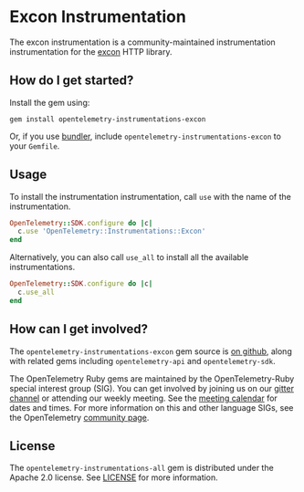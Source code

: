 # Excon Instrumentation

The excon instrumentation is a community-maintained instrumentation instrumentation for the [excon][excon-home] HTTP library.

## How do I get started?

Install the gem using:

```
gem install opentelemetry-instrumentations-excon
```

Or, if you use [bundler][bundler-home], include `opentelemetry-instrumentations-excon` to your `Gemfile`.

## Usage

To install the instrumentation instrumentation, call `use` with the name of the instrumentation.


```ruby
OpenTelemetry::SDK.configure do |c|
  c.use 'OpenTelemetry::Instrumentations::Excon'
end
```

Alternatively, you can also call `use_all` to install all the available instrumentations.

```ruby
OpenTelemetry::SDK.configure do |c|
  c.use_all
end
```

## How can I get involved?

The `opentelemetry-instrumentations-excon` gem source is [on github][repo-github], along with related gems including `opentelemetry-api` and `opentelemetry-sdk`.

The OpenTelemetry Ruby gems are maintained by the OpenTelemetry-Ruby special interest group (SIG). You can get involved by joining us on our [gitter channel][ruby-gitter] or attending our weekly meeting. See the [meeting calendar][community-meetings] for dates and times. For more information on this and other language SIGs, see the OpenTelemetry [community page][ruby-sig].

## License

The `opentelemetry-instrumentations-all` gem is distributed under the Apache 2.0 license. See [LICENSE][license-github] for more information.

[excon-home]: https://github.com/excon/excon
[bundler-home]: https://bundler.io
[repo-github]: https://github.com/open-telemetry/opentelemetry-ruby
[license-github]: https://github.com/open-telemetry/opentelemetry-ruby/blob/master/LICENSE
[ruby-sig]: https://github.com/open-telemetry/community#ruby-sig
[community-meetings]: https://github.com/open-telemetry/community#community-meetings
[ruby-gitter]: https://gitter.im/open-telemetry/opentelemetry-ruby
